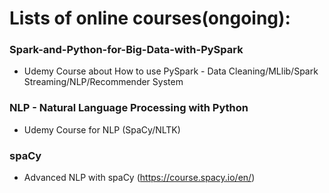 # Lists of online courses(ongoing): 

### Spark-and-Python-for-Big-Data-with-PySpark
  * Udemy Course about How to use PySpark - Data Cleaning/MLlib/Spark Streaming/NLP/Recommender System 

### NLP - Natural Language Processing with Python 
  * Udemy Course for NLP (SpaCy/NLTK)
 
### spaCy 
  *  Advanced NLP with spaCy (https://course.spacy.io/en/)

